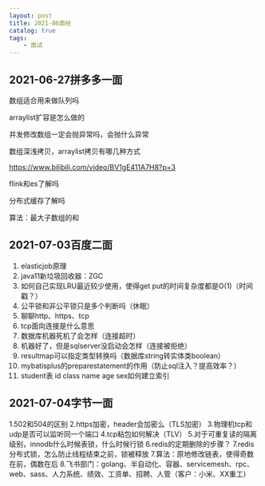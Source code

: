 ```yaml
---
layout: post
title: 2021-06面经
catalog: true
tags:
    - 面试
---
```


## 2021-06-27拼多多一面

数组适合用来做队列吗

arraylist扩容是怎么做的

并发修改数组一定会抛异常吗，会抛什么异常

数组深浅拷贝，arraylist拷贝有哪几种方式

https://www.bilibili.com/video/BV1gE411A7H8?p=3

flink和es了解吗

分布式缓存了解吗

算法：最大子数组的和

## 2021-07-03百度二面

1.	elasticjob原理
2.	java11新垃圾回收器：ZGC
3.	如何自己实现LRU最近较少使用，使得get put的时间复杂度都是O(1)（时间戳？）
4.	公平锁和非公平锁只是多个判断吗（休眠）
5.	聊聊http、https、tcp
6.	tcp面向连接是什么意思
7.	数据库机器死机了会怎样（连接超时）
8.	机器好了，但是sqlserver没启动会怎样（连接被拒绝）
9.	resultmap可以指定类型转换吗（数据库string转实体类boolean）
10.	mybatisplus的preparestatement的作用（防止sql注入？提高效率？）
11.	student表 id class name age sex如何建立索引



## 2021-07-04字节一面

1.502和504的区别
2.https加密，header会加密么（TLS加密）
3.物理机tcp和udp是否可以监听同一个端口
4.tcp粘包如何解决（TLV）
5.对于可重复读的隔离级别，innodb什么时候表锁，什么时候行锁
6.redis的定期删除的步骤？
7.redis分布式锁，怎么防止线程结束之前，锁被释放
7.算法：原地修改链表，使得奇数在前，偶数在后
8.飞书部门：golang、半自动化、容器、servicemesh、rpc、web、sass、人力系统、绩效、工资单、招聘、人管（客户：小米、XX重工）
